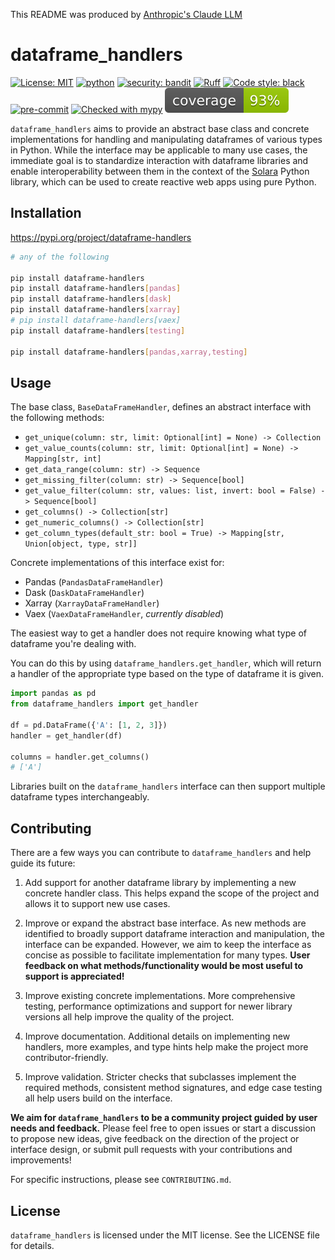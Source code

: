 This README was produced by [Anthropic's Claude LLM](https://www.anthropic.com/product)

# dataframe_handlers

[![License: MIT](https://img.shields.io/badge/License-MIT-yellow.svg)](https://opensource.org/licenses/MIT)
[![python](https://img.shields.io/badge/Python-3.9+-3776AB.svg?style=flat&logo=python&logoColor=white)](https://www.python.org)
[![security: bandit](https://img.shields.io/badge/security-bandit-yellow.svg)](https://github.com/PyCQA/bandit)
[![Ruff](https://img.shields.io/endpoint?url=https://raw.githubusercontent.com/charliermarsh/ruff/main/assets/badge/v1.json)](https://github.com/charliermarsh/ruff)
[![Code style: black](https://img.shields.io/badge/code%20style-black-000000.svg)](https://github.com/psf/black)
[![pre-commit](https://img.shields.io/badge/pre--commit-enabled-brightgreen?logo=pre-commit&logoColor=white)](https://github.com/pre-commit/pre-commit)
[![Checked with mypy](http://www.mypy-lang.org/static/mypy_badge.svg)](http://mypy-lang.org/)
![Test coverage](./coverage.svg)


`dataframe_handlers` aims to provide an abstract base class and concrete implementations for handling and manipulating dataframes of various types in Python.
While the interface may be applicable to many use cases, the immediate goal is to standardize interaction with dataframe libraries and enable interoperability between them in the context of the [Solara](https://solara.dev) Python library, which can be used to create reactive web apps using pure Python.


## Installation

https://pypi.org/project/dataframe-handlers

```bash
# any of the following

pip install dataframe-handlers
pip install dataframe-handlers[pandas]
pip install dataframe-handlers[dask]
pip install dataframe-handlers[xarray]
# pip install dataframe-handlers[vaex]
pip install dataframe-handlers[testing]

pip install dataframe-handlers[pandas,xarray,testing]
```

## Usage

The base class, `BaseDataFrameHandler`, defines an abstract interface with the following methods:

- `get_unique(column: str, limit: Optional[int] = None) -> Collection`
- `get_value_counts(column: str, limit: Optional[int] = None) -> Mapping[str, int]`
- `get_data_range(column: str) -> Sequence`
- `get_missing_filter(column: str) -> Sequence[bool]`
- `get_value_filter(column: str, values: list, invert: bool = False) -> Sequence[bool]`
- `get_columns() -> Collection[str]`
- `get_numeric_columns() -> Collection[str]`
- `get_column_types(default_str: bool = True) -> Mapping[str, Union[object, type, str]]`

Concrete implementations of this interface exist for:

- Pandas (`PandasDataFrameHandler`)
- Dask (`DaskDataFrameHandler`)
- Xarray (`XarrayDataFrameHandler`)
- Vaex (`VaexDataFrameHandler`, *currently disabled*)

The easiest way to get a handler does not require knowing what type of dataframe you're dealing with.

You can do this by using `dataframe_handlers.get_handler`, which will return a handler of the appropriate type based on the type of dataframe it is given.

```python
import pandas as pd
from dataframe_handlers import get_handler

df = pd.DataFrame({'A': [1, 2, 3]})
handler = get_handler(df)

columns = handler.get_columns()
# ['A']
```

Libraries built on the `dataframe_handlers` interface can then support multiple dataframe types interchangeably.

## Contributing

There are a few ways you can contribute to `dataframe_handlers` and help guide its future:

1. Add support for another dataframe library by implementing a new concrete handler class. This helps expand the scope of the project and allows it to support new use cases.

2. Improve or expand the abstract base interface. As new methods are identified to broadly support dataframe interaction and manipulation, the interface can be expanded. However, we aim to keep the interface as concise as possible to facilitate implementation for many types. **User feedback on what methods/functionality would be most useful to support is appreciated!**

3. Improve existing concrete implementations. More comprehensive testing, performance optimizations and support for newer library versions all help improve the quality of the project.

4. Improve documentation. Additional details on implementing new handlers, more examples, and type hints help make the project more contributor-friendly.

5. Improve validation. Stricter checks that subclasses implement the required methods, consistent method signatures, and edge case testing all help users build on the interface.

**We aim for `dataframe_handlers` to be a community project guided by user needs and feedback.** Please feel free to open issues or start a discussion to propose new ideas, give feedback on the direction of the project or interface design, or submit pull requests with your contributions and improvements!

For specific instructions, please see `CONTRIBUTING.md`.


## License

`dataframe_handlers` is licensed under the MIT license. See the LICENSE file for details.
